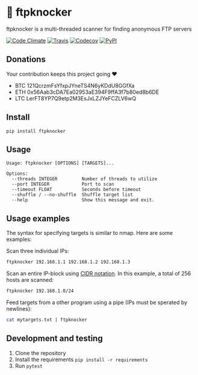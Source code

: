 # 🔑 ftpknocker

ftpknocker is a multi-threaded scanner for finding anonymous FTP servers

[![Code Climate](https://img.shields.io/codeclimate/maintainability/kennell/ftpknocker.svg)]() [![Travis](https://img.shields.io/travis/kennell/ftpknocker.svg)]() [![Codecov](https://img.shields.io/codecov/c/github/kennell/ftpknocker.svg)]() [![PyPI](https://img.shields.io/pypi/v/ftpknocker.svg)]() 

## Donations

Your contribution keeps this project going ❤️ 

* BTC 121QcrzmFsYfxpJYneTS4N6yKDdU8GGfXa
* ETH 0x56Aab3cDA7Ea02953aE394F9ffA3f7b80ed8b6DE
* LTC LerFT8YP7Q9etp2M3EsJxLZJYeFCZLV6wQ

## Install

```
pip install ftpknocker
```

## Usage

```
Usage: ftpknocker [OPTIONS] [TARGETS]...

Options:
  --threads INTEGER         Number of threads to utilize
  --port INTEGER            Port to scan
  --timeout FLOAT           Seconds before timeout
  --shuffle / --no-shuffle  Shuffle target list
  --help                    Show this message and exit.
```

## Usage examples

The syntax for specifying targets is similar to nmap. Here are some examples:

Scan three individual IPs:
```bash
ftpknocker 192.168.1.1 192.168.1.2 192.168.1.3
```

Scan an entire IP-block using [CIDR notation](http://en.wikipedia.org/wiki/Classless_Inter-Domain_Routing#CIDR_notation). In this example, a total of 256 hosts are scanned:
```bash
ftpknocker 192.168.1.0/24
```

Feed targets from a other program using a pipe (IPs must be sperated by newlines):
```bash
cat mytargets.txt | ftpknocker
```
## Development and testing

1. Clone the repository
2. Install the requirements `pip install -r requirements`
3. Run `pytest`

